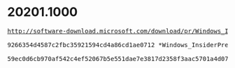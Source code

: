 # 20201.1000

<pre>
<a href="http://software-download.microsoft.com/download/pr/Windows_InsiderPreview_SDK_en-us_20201_1.iso">http://software-download.microsoft.com/download/pr/Windows_InsiderPreview_SDK_en-us_20201_1.iso</a>

9266354d4587c2fbc35921594cd4a86cd1ae0712 *Windows_InsiderPreview_SDK_en-us_20201_1.iso

59ec0d6cb970af542c4ef52067b5e551dae7e3817d2358f3aac5701a4d07860b *Windows_InsiderPreview_SDK_en-us_20201_1.iso
</pre>
